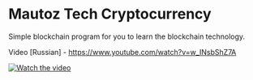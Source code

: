 # Mautoz Tech Cryptocurrency

Simple blockchain program for you to learn the blockchain technology.

Video [Russian] - https://www.youtube.com/watch?v=w_INsbShZ7A

[![Watch the video](https://img.youtube.com/vi/V29YRcaq34o/maxresdefault.jpg)](https://www.youtube.com/watch?v=w_INsbShZ7A)


